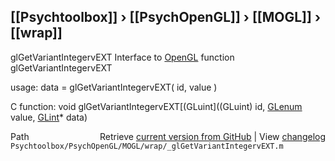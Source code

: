 ## [[Psychtoolbox]] &#8250; [[PsychOpenGL]] &#8250; [[MOGL]] &#8250; [[wrap]]

glGetVariantIntegervEXT  Interface to [OpenGL](OpenGL) function glGetVariantIntegervEXT  
  
usage:  data = glGetVariantIntegervEXT( id, value )  
  
C function:  void glGetVariantIntegervEXT[(GLuint]((GLuint) id, [GLenum](GLenum) value, [GLint](GLint)\* data)  




<div class="code_header" style="text-align:right;">
  <span style="float:left;">Path&nbsp;&nbsp;</span> <span class="counter">Retrieve <a href=
  "https://raw.github.com/Psychtoolbox-3/Psychtoolbox-3/beta/Psychtoolbox/PsychOpenGL/MOGL/wrap/_glGetVariantIntegervEXT.m">current version from GitHub</a> | View <a href=
  "https://github.com/Psychtoolbox-3/Psychtoolbox-3/commits/beta/Psychtoolbox/PsychOpenGL/MOGL/wrap/_glGetVariantIntegervEXT.m">changelog</a></span>
</div>
<div class="code">
  <code>Psychtoolbox/PsychOpenGL/MOGL/wrap/_glGetVariantIntegervEXT.m</code>
</div>

